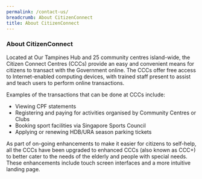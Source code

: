 ```yaml
---
permalink: /contact-us/
breadcrumb: About CitizenConnect
title: About CitizenConnect
---
```


### About CitizenConnect
Located at Our Tampines Hub and 25 community centres island-wide, the Citizen Connect Centres (CCCs) provide an easy and convenient means for citizens to transact with the Government online. The CCCs offer free access to Internet-enabled computing devices, with trained staff present to assist and teach users to perform online transactions.

Examples of the transactions that can be done at CCCs include:

- Viewing CPF statements
- Registering and paying for activities organised by Community Centres or Clubs
- Booking sport facilities via Singapore Sports Council
- Applying or renewing HDB/URA season parking tickets

As part of on-going enhancements to make it easier for citizens to self-help, all the CCCs have been upgraded to enhanced CCCs (also known as CCC+) to better cater to the needs of the elderly and people with special needs. These enhancements include touch screen interfaces and a more intuitive landing page.

